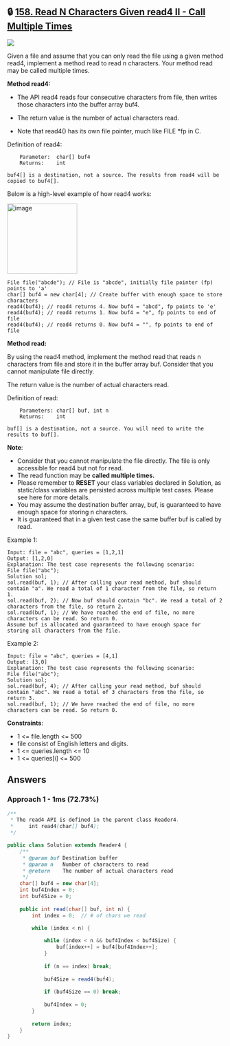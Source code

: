 ## 🔒 [158. Read N Characters Given read4 II - Call Multiple Times](https://leetcode.com/problems/read-n-characters-given-read4-ii-call-multiple-times/)

![](https://github.com/weltond/DataStructure/blob/master/hard.PNG)

Given a file and assume that you can only read the file using a given method read4, implement a method read to read n characters. Your method read may be called multiple times.

**Method read4:**

- The API read4 reads four consecutive characters from file, then writes those characters into the buffer array buf4.

- The return value is the number of actual characters read.

- Note that read4() has its own file pointer, much like FILE *fp in C.

Definition of read4:

```
    Parameter:  char[] buf4
    Returns:    int

buf4[] is a destination, not a source. The results from read4 will be copied to buf4[].
```

Below is a high-level example of how read4 works:

<img width="163" alt="image" src="https://user-images.githubusercontent.com/9000286/154860188-02cad697-a588-44aa-b3e5-df6261a2e6ec.png">

```
File file("abcde"); // File is "abcde", initially file pointer (fp) points to 'a'
char[] buf4 = new char[4]; // Create buffer with enough space to store characters
read4(buf4); // read4 returns 4. Now buf4 = "abcd", fp points to 'e'
read4(buf4); // read4 returns 1. Now buf4 = "e", fp points to end of file
read4(buf4); // read4 returns 0. Now buf4 = "", fp points to end of file
``` 

**Method read:**

By using the read4 method, implement the method read that reads n characters from file and store it in the buffer array buf. Consider that you cannot manipulate file directly.

The return value is the number of actual characters read.

Definition of read:

```
    Parameters:	char[] buf, int n
    Returns:	int

buf[] is a destination, not a source. You will need to write the results to buf[].
```

**Note**:

- Consider that you cannot manipulate the file directly. The file is only accessible for read4 but not for read.
- The read function may be **called multiple times.**
- Please remember to **RESET** your class variables declared in Solution, as static/class variables are persisted across multiple test cases. Please see here for more details.
- You may assume the destination buffer array, buf, is guaranteed to have enough space for storing n characters.
- It is guaranteed that in a given test case the same buffer buf is called by read.
 

Example 1:

```
Input: file = "abc", queries = [1,2,1]
Output: [1,2,0]
Explanation: The test case represents the following scenario:
File file("abc");
Solution sol;
sol.read(buf, 1); // After calling your read method, buf should contain "a". We read a total of 1 character from the file, so return 1.
sol.read(buf, 2); // Now buf should contain "bc". We read a total of 2 characters from the file, so return 2.
sol.read(buf, 1); // We have reached the end of file, no more characters can be read. So return 0.
Assume buf is allocated and guaranteed to have enough space for storing all characters from the file.
```

Example 2:

```
Input: file = "abc", queries = [4,1]
Output: [3,0]
Explanation: The test case represents the following scenario:
File file("abc");
Solution sol;
sol.read(buf, 4); // After calling your read method, buf should contain "abc". We read a total of 3 characters from the file, so return 3.
sol.read(buf, 1); // We have reached the end of file, no more characters can be read. So return 0.
``` 

**Constraints**:

- 1 <= file.length <= 500
- file consist of English letters and digits.
- 1 <= queries.length <= 10
- 1 <= queries[i] <= 500

## Answers

### Approach 1 - 1ms (72.73%)

```java
/**
 * The read4 API is defined in the parent class Reader4.
 *     int read4(char[] buf4); 
 */

public class Solution extends Reader4 {
    /**
     * @param buf Destination buffer
     * @param n   Number of characters to read
     * @return    The number of actual characters read
     */
    char[] buf4 = new char[4];
    int buf4Index = 0;
    int buf4Size = 0;
    
    public int read(char[] buf, int n) {
        int index = 0;  // # of chars we read
        
        while (index < n) {

            while (index < n && buf4Index < buf4Size) {
                buf[index++] = buf4[buf4Index++];
            }
            
            if (n == index) break;
            
            buf4Size = read4(buf4);
            
            if (buf4Size == 0) break;
            
            buf4Index = 0;
        }
        
        return index;
    }
}
```
